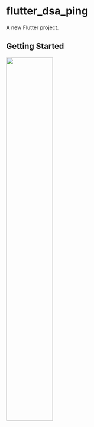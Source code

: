 # flutter_dsa_ping

A new Flutter project.

## Getting Started

[<img src="https://i.ytimg.com/vi/Hc79sDi3f0U/maxresdefault.jpg" width="50%">](https://www.youtube.com/watch?v=AyWlMPrE8xs&list=LL&index=10 "Now in Android: 55")
